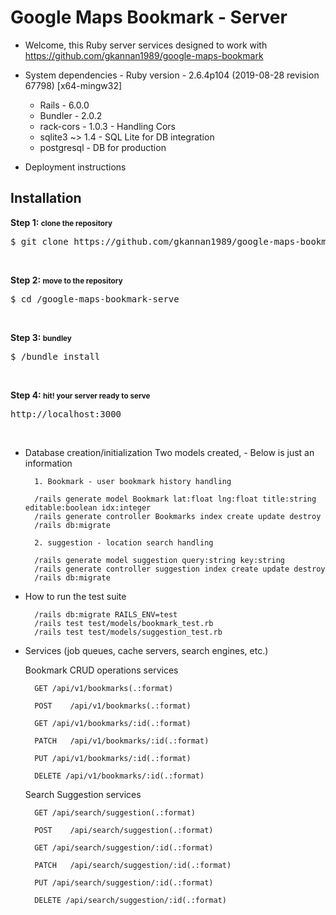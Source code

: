 # Google Maps Bookmark - Server 

- Welcome, this Ruby server services designed to work with https://github.com/gkannan1989/google-maps-bookmark
 
* System dependencies
        - Ruby version - 2.6.4p104 (2019-08-28 revision 67798) [x64-mingw32]
	- Rails - 6.0.0
	- Bundler - 2.0.2
	- rack-cors - 1.0.3 - Handling Cors 
	- sqlite3 ~> 1.4 - SQL Lite for DB integration
	- postgresql - DB for production
	
* Deployment instructions

<h2>Installation</h2>
<p>
    <b>Step 1: <small>clone the repository</small></b>
    <pre>$ git clone https://github.com/gkannan1989/google-maps-bookmark-serve.git</pre>
</p>
<br />
<p>
    <b>Step 2: <small>move to the repository</small></b>
    <pre>$ cd /google-maps-bookmark-serve</pre>
</p>
<br />
<p>
    <b>Step 3: <small>bundley</small></b>
    <pre>$ /bundle install</pre>
</p>
<br />
<p>
    <b>Step 4: <small>hit! your server ready to serve</small></b>
    <pre>http://localhost:3000</pre>
</p>
<br />

* Database creation/initialization
		Two models created, - Below is just an information
		
		1. Bookmark - user bookmark history handling
		
		/rails generate model Bookmark lat:float lng:float title:string editable:boolean idx:integer
		/rails generate controller Bookmarks index create update destroy
		/rails db:migrate
		
		2. suggestion - location search handling
		
        /rails generate model suggestion query:string key:string 
		/rails generate controller suggestion index create update destroy
		/rails db:migrate

* How to run the test suite

		/rails db:migrate RAILS_ENV=test
		/rails test test/models/bookmark_test.rb
		/rails test test/models/suggestion_test.rb
		
* Services (job queues, cache servers, search engines, etc.)

	 Bookmark CRUD operations services
		
		GET	/api/v1/bookmarks(.:format)  
 
		POST	/api/v1/bookmarks(.:format)  	

		GET	/api/v1/bookmarks/:id(.:format) 

		PATCH	/api/v1/bookmarks/:id(.:format)	

		PUT	/api/v1/bookmarks/:id(.:format)	

		DELETE /api/v1/bookmarks/:id(.:format)	

	 Search Suggestion services
		
		GET	/api/search/suggestion(.:format)	

		POST	/api/search/suggestion(.:format)	

		GET	/api/search/suggestion/:id(.:format)	

		PATCH	/api/search/suggestion/:id(.:format)	

		PUT	/api/search/suggestion/:id(.:format)	

		DELETE /api/search/suggestion/:id(.:format)	


		 
